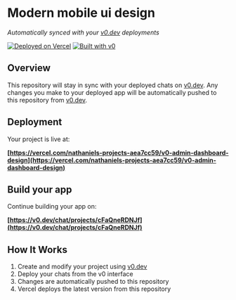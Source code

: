 # Modern mobile ui design

*Automatically synced with your [v0.dev](https://v0.dev) deployments*

[![Deployed on Vercel](https://img.shields.io/badge/Deployed%20on-Vercel-black?style=for-the-badge&logo=vercel)](https://vercel.com/nathaniels-projects-aea7cc59/v0-admin-dashboard-design)
[![Built with v0](https://img.shields.io/badge/Built%20with-v0.dev-black?style=for-the-badge)](https://v0.dev/chat/projects/cFaQneRDNJf)

## Overview

This repository will stay in sync with your deployed chats on [v0.dev](https://v0.dev).
Any changes you make to your deployed app will be automatically pushed to this repository from [v0.dev](https://v0.dev).

## Deployment

Your project is live at:

**[https://vercel.com/nathaniels-projects-aea7cc59/v0-admin-dashboard-design](https://vercel.com/nathaniels-projects-aea7cc59/v0-admin-dashboard-design)**

## Build your app

Continue building your app on:

**[https://v0.dev/chat/projects/cFaQneRDNJf](https://v0.dev/chat/projects/cFaQneRDNJf)**

## How It Works

1. Create and modify your project using [v0.dev](https://v0.dev)
2. Deploy your chats from the v0 interface
3. Changes are automatically pushed to this repository
4. Vercel deploys the latest version from this repository